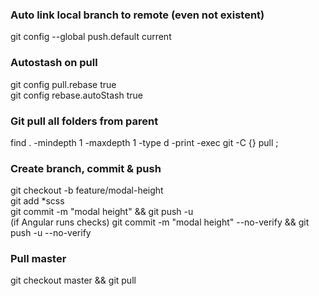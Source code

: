 ### Auto link local branch to remote (even not existent)  
git config --global push.default current  

### Autostash on pull
git config pull.rebase true  
git config rebase.autoStash true  

### Git pull all folders from parent
find . -mindepth 1 -maxdepth 1 -type d -print -exec git -C {} pull \;  

### Create branch, commit & push  
git  checkout -b feature/modal-height  
git add *scss  
git commit -m "modal height" && git push -u  
(if Angular runs checks) git commit -m "modal height" --no-verify && git push -u --no-verify   

### Pull master
git checkout master && git pull

